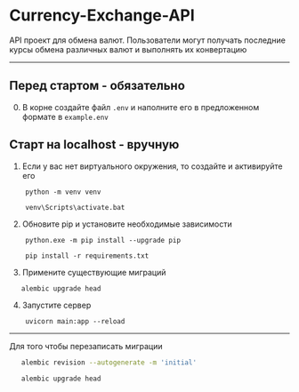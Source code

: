 # Currency-Exchange-API
API проект для обмена валют. 
Пользователи могут получать последние курсы обмена различных валют 
и выполнять их конвертацию

---
## Перед стартом - обязательно
0.  В корне создайте файл `.env` и наполните его в предложенном формате 
    в `example.env`

## Старт на localhost - вручную

1. Если у вас нет виртуального окружения, то создайте и активируйте его
```shell
    python -m venv venv
```
```shell
    venv\Scripts\activate.bat
```

2. Обновите pip и установите необходимые зависимости
```shell
    python.exe -m pip install --upgrade pip
```
```shell
    pip install -r requirements.txt
```
3. Примените существующие миграций
```bash 
   alembic upgrade head
```
4. Запустите сервер
```shell
    uvicorn main:app --reload
```

---
Для того чтобы перезаписать миграции
```bash 
   alembic revision --autogenerate -m 'initial'
```
```bash 
   alembic upgrade head
```
